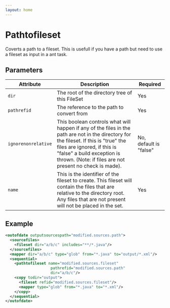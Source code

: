 ```yaml
---
layout: home
---
```

Pathtofileset
=============

Coverts a path to a fileset. This is usefull if you have a path but need to use a fileset as input in a ant task.

Parameters
----------

| Attribute         | Description                                                                                                                                                                                                                                                  | Required               |
|-------------------|--------------------------------------------------------------------------------------------------------------------------------------------------------------------------------------------------------------------------------------------------------------|------------------------|
| `dir`  | The root of the directory tree of this FileSet                                                                                                                                                                                                               | Yes                    |
| `pathrefid`  | The reference to the path to convert from                                                                                                                                                                                                                    | Yes                    |
| `ignorenonrelative`  | This boolean controls what will happen if any of the files in the path are not in the directory for the fileset. If this is "true" the files are ignored, if this is "false" a build exception is thrown. (Note: if files are not present no check is made). | No, default is "false" |
| `name`  | This is the identifier of the fileset to create. This fileset will contain the files that are relative to the directory root. Any files that are not present will not be placed in the set.                                                                  | Yes                    |

Example
-------

```xml
<outofdate outputsourcespath="modified.sources.path">
  <sourcefiles>
    <fileset dir="a/b/c" includes="**/*.java"/>
  </sourcefiles>
  <mapper dir="a/b/c" type="glob" from="*.java" to="output/*.xml"/>
  <sequential>
    <pathtofileset name="modified.sources.fileset"
                    pathrefid="modified.sources.path"
                    dir="a/b/c"/>
    <copy todir="output">
      <fileset refid="modified.sources.fileset"/>
      <mapper type="glob" from="*.java" to="*.xml"/>
    </copy>
  </sequential>
</outofdate>
```
